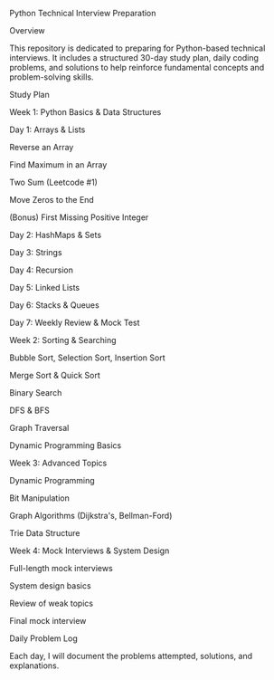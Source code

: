 Python Technical Interview Preparation

Overview

This repository is dedicated to preparing for Python-based technical interviews. It includes a structured 30-day study plan, daily coding problems, and solutions to help reinforce fundamental concepts and problem-solving skills.

Study Plan

Week 1: Python Basics & Data Structures

Day 1: Arrays & Lists

Reverse an Array

Find Maximum in an Array

Two Sum (Leetcode #1)

Move Zeros to the End

(Bonus) First Missing Positive Integer

Day 2: HashMaps & Sets

Day 3: Strings

Day 4: Recursion

Day 5: Linked Lists

Day 6: Stacks & Queues

Day 7: Weekly Review & Mock Test

Week 2: Sorting & Searching

Bubble Sort, Selection Sort, Insertion Sort

Merge Sort & Quick Sort

Binary Search

DFS & BFS

Graph Traversal

Dynamic Programming Basics

Week 3: Advanced Topics

Dynamic Programming

Bit Manipulation

Graph Algorithms (Dijkstra's, Bellman-Ford)

Trie Data Structure

Week 4: Mock Interviews & System Design

Full-length mock interviews

System design basics

Review of weak topics

Final mock interview

Daily Problem Log

Each day, I will document the problems attempted, solutions, and explanations.